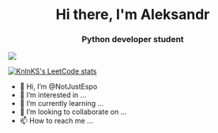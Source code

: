 <h1 align='center'>Hi there, I'm Aleksandr</h1>
<h3 align='center'>Python developer student</h3>

![](https://komarev.com/ghpvc/?username=NotJustEspo)

[![KnlnKS's LeetCode stats](https://leetcode-stats-six.vercel.app/api?username=NotJustEspo&theme=dark)](https://github.com/KnlnKS/leetcode-stats)

- 👋 Hi, I’m @NotJustEspo
- 👀 I’m interested in ...
- 🌱 I’m currently learning ...
- 💞️ I’m looking to collaborate on ...
- 📫 How to reach me ...

<!---
NotJustEspo/NotJustEspo is a ✨ special ✨ repository because its `README.md` (this file) appears on your GitHub profile.
You can click the Preview link to take a look at your changes.
--->
